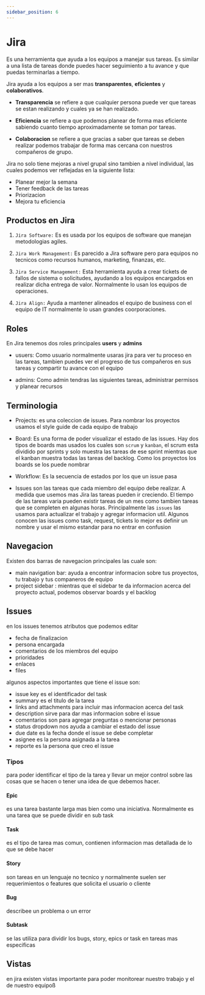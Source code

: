 ```yaml
---
sidebar_position: 6
---
```


# Jira

Es una herramienta que ayuda a los equipos a manejar sus tareas.
Es similar a una lista de tareas donde puedes hacer seguimiento
a tu avance y que puedas terminarlas a tiempo.

Jira ayuda a los equipos a ser mas **transparentes**, **eficientes** y
**colaborativos**.

- **Transparencia** se refiere a que cualquier persona puede ver
que tareas se estan realizando y cuales ya se han realizado.

- **Eficiencia** se refiere a que podemos planear de forma mas eficiente
sabiendo cuanto tiempo aproximadamente se toman por tareas.

- **Colaboracion** se refiere a que gracias a saber que tareas se deben
realizar podemos trabajar de forma mas cercana con nuestros compañeros de
grupo.

Jira no solo tiene mejoras a nivel grupal sino tambien a nivel
individual, las cuales podemos ver reflejadas en la siguiente lista:

- Planear mejor la semana
- Tener feedback de las tareas
- Priorizacion
- Mejora tu eficiencia

## Productos en Jira

1. `Jira Software:` Es es usada por los equipos de software que manejan
metodologias agiles.

2. `Jira Work Management:` Es parecido a Jira software pero para equipos
no tecnicos como recursos humanos, marketing, finanzas, etc.

3. `Jira Service Management:` Esta herramienta ayuda a crear tickets de fallos
de sistema o solicitudes, ayudando a los equipos encargados en realizar
dicha entrega de valor. Normalmente lo usan los equipos de operaciones.

4. `Jira Align:` Ayuda a mantener alineados el equipo de business con el equipo
de IT normalmente lo usan grandes coorporaciones.

## Roles

En Jira tenemos dos roles principales **users** y **admins**

- usuers: Como usuario normalmente usaras jira para ver tu proceso en las tareas,
tambien puedes ver el progreso de tus compañeros en sus tareas y compartir tu avance
con el equipo

- admins: Como admin tendras las siguientes tareas, administrar permisos y
planear recursos

## Terminologia

- Projects: es una coleccion de issues. Para nombrar los proyectos usamos el
style guide de cada equipo de trabajo

- Board: Es una forma de poder visualizar el estado de las issues. Hay dos
tipos de boards mas usados los cuales son `scrum` y `kanban`, el scrum esta
dividido por sprints y solo muestra las tareas de ese sprint mientras que el
kanban muestra todas las tareas del backlog. Como los proyectos los boards
se los puede nombrar

- Workflow: Es la secuencia de estados por los que un issue pasa

- Issues son las tareas que cada miembro del equipo debe realizar. A medida que
 usemos mas Jira las tareas pueden ir creciendo. El tiempo de las tareas varia
pueden existir tareas de un mes como tambien tareas que se completen en algunas
horas. Principalmente las `issues` las usamos para actualizar el trabajo y
agregar informacion util. Algunos conocen las issues como task, request,
tickets lo mejor es definir un nombre y usar el mismo estandar para no entrar
 en confusion

## Navegacion

Existen dos barras de navegacion principales las cuale son:

- main navigation bar: ayuda a encontrar informacion sobre tus
proyectos, tu trabajo y tus companeros de equipo
- project sidebar : mientras que el sidebar te da informacion
acerca del proyecto actual, podemos observar boards y el backlog

## Issues

en los issues tenemos atributos que podemos editar

- fecha de finalizacion
- persona encargada
- comentarios de los miembros del equipo
- prioridades
- enlaces
- files

algunos aspectos importantes que tiene el issue son:

- issue key es el identificador del task
- summary es el titulo de la tarea
- links and attachments para incluir mas informacion acerca del
task
- description sirve para dar mas informacion sobre el issue
- comentarios son para agregar preguntas o mencionar personas
- status dropdown nos ayuda a cambiar el estado del issue
- due date es la fecha donde el issue se debe completar
- asignee es la persona asignada a la tarea
- reporte es la persona que creo el issue

### Tipos

para poder identificar el tipo de la tarea y llevar un mejor
control sobre las cosas que se hacen o tener una idea de que
debemos hacer.

#### Epic

es una tarea bastante larga mas bien como una iniciativa.
Normalmente es una tarea que se puede dividir en sub task

#### Task

es el tipo de tarea mas comun, contienen informacion mas detallada
de lo que se debe hacer

#### Story

son tareas en un lenguaje no tecnico y normalmente suelen ser
requerimientos o features que solicita el usuario o cliente

#### Bug

describee un problema o un error

#### Subtask

se las utiliza para dividir los bugs, story, epics or task en
tareas mas especificas

## Vistas

en jira existen vistas importante para poder monitorear nuestro
trabajo y el de nuestro equipoß
